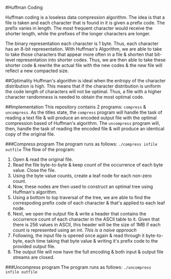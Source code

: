 #Huffman Coding

Huffman coding is a loseless data compression algorithm. The idea is that a file is taken and each character that is found in it is given a prefix code. The prefix varies in length. The most frequent character would receive the shorter length, while the prefixes of the longer characters are longer.

The binary representation each character is 1 byte. Thus, each character has an 8-bit representation. With Huffman's Algorithm, we are able to take to take those characters that appear more often in a file & shorten that bit-level representation into shorter codes. Thus, we are then able to take these shorter code & rewrite the actual file with the new codes & the new file will reflect a new compacted size.

##Optimality
Huffman's algorithm is ideal when the entropy of the character distribution is high. This means that if the character distribution is uniform the code length of characters will not be optimal. Thus, a file with a higher character randomness is needed to obtain the most optimal code. 

##Implementation
This repository contains 2 programs: `compress` & `uncompress`. As the titles state, the `compress` program will handle the task of reading a text file & will produce an encoded output file with the optimal compression based of Huffman's algorithm. The `uncompress` program will, then, handle the task of reading the encoded file & will produce an identical copy of the original file.

###Compress program
The program runs as follows: `./compress infile outfile`
The flow of the program:

1. Open & read the original file.
2. Read the file byte-to-byte & keep count of the occurrence of each byte value. Close the file.
3. Using the byte value counts, create a leaf node for each non-zero count. 
4. Now, these nodes are then used to construct an optimal tree using Huffman's algorithm.
5. Using a bottom to top traversal of the tree, we are able to find the correspoding prefix code of each character & that's applied to each leaf node.
6. Next, we open the output file & write a header that contains the occurrence count of each character in the ASCII table to it. Given that there is 256 values in ASCII, this header will be the size of 1MB if each count is represented using an int. *This is a naive approach*
7. Following, the input file is opened once again & read through it byte-to-byte, each time taking that byte value & writing it's prefix code to the provided output file.
8. The output file will now have the full encoding & both input & output file streams are closed.

###Uncompress program
The program runs as follows: `./uncompress infile outfile`
